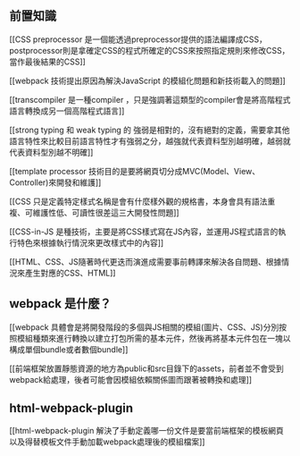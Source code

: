 ## 前置知識
[[CSS preprocessor 是一個能透過preprocessor提供的語法編譯成CSS，postprocessor則是拿確定CSS的程式所確定的CSS來按照指定規則來修改CSS，當作最後結果的CSS]]

[[webpack 技術提出原因為解決JavaScript 的模組化問題和新技術載入的問題]]


[[transcompiler 是一種compiler ，只是強調著這類型的compiler會是將高階程式語言轉換成另一個高階程式語言]]

[[strong typing 和 weak typing 的 強弱是相對的，沒有絕對的定義，需要拿其他語言特性來比較目前語言特性才有強弱之分，越強就代表資料型別越明確，越弱就代表資料型別越不明確]]

[[template processor 技術目的是要將網頁切分成MVC(Model、View、Controller)來開發和維護]]

[[CSS 只是定義特定樣式名稱是會有什麼樣外觀的規格書，本身會具有語法重複、可維護性低、可讀性很差這三大開發性問題]]


[[CSS-in-JS 是種技術，主要是將CSS樣式寫在JS內容，並運用JS程式語言的執行特色來根據執行情況來更改樣式中的內容]]

[[HTML、CSS、JS隨著時代更迭而演進成需要事前轉譯來解決各自問題、根據情況來產生對應的CSS、HTML]]



## webpack 是什麼？

[[webpack 具體會是將開發階段的多個與JS相關的模組(圖片、CSS、JS)分別按照模組種類來進行轉換以建立打包所需的基本元件，然後再將基本元件包在一塊以構成單個bundle或者數個bundle]]


[[前端框架放置靜態資源的地方為public和src目錄下的assets，前者並不會受到webpack給處理，後者可能會因模組依賴關係圖而跟著被轉換和處理]]


## html-webpack-plugin

[[html-webpack-plugin 解決了手動定義哪一份文件是要當前端框架的模板網頁以及得替模板文件手動加載webpack處理後的模組檔案]]